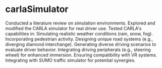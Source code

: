 # carlaSimulator

Conducted a literature review on simulation environments.
Explored and modified the CARLA simulator for real driver use.
Tested CARLA's capabilities in:
Simulating realistic weather conditions (rain, snow, fog).
Incorporating pedestrian activity.
Designing unique road systems (e.g., diverging diamond interchange).
Generating diverse driving scenarios to evaluate driver behavior.
Integrating driving peripherals (e.g., steering wheel) for enhanced immersion.
Ensuring compatibility with VR systems.
Integrating with SUMO traffic simulator for potential synergies.
